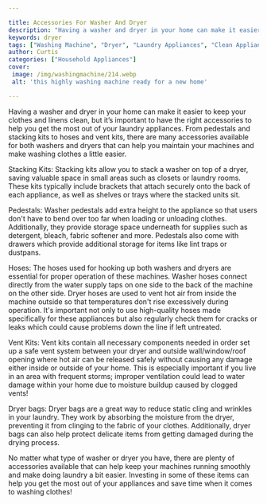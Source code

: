 ```yaml
---

title: Accessories For Washer And Dryer
description: "Having a washer and dryer in your home can make it easier to keep your clothes and linens clean, but it’s important to have the ri...continue on"
keywords: dryer
tags: ["Washing Machine", "Dryer", "Laundry Appliances", "Clean Appliance"]
author: Curtis
categories: ["Household Appliances"]
cover: 
 image: /img/washingmachine/214.webp
 alt: 'this highly washing machine ready for a new home'

---
```


Having a washer and dryer in your home can make it easier to keep your clothes and linens clean, but it’s important to have the right accessories to help you get the most out of your laundry appliances. From pedestals and stacking kits to hoses and vent kits, there are many accessories available for both washers and dryers that can help you maintain your machines and make washing clothes a little easier. 

Stacking Kits: Stacking kits allow you to stack a washer on top of a dryer, saving valuable space in small areas such as closets or laundry rooms. These kits typically include brackets that attach securely onto the back of each appliance, as well as shelves or trays where the stacked units sit. 

Pedestals: Washer pedestals add extra height to the appliance so that users don't have to bend over too far when loading or unloading clothes. Additionally, they provide storage space underneath for supplies such as detergent, bleach, fabric softener and more. Pedestals also come with drawers which provide additional storage for items like lint traps or dustpans. 

Hoses: The hoses used for hooking up both washers and dryers are essential for proper operation of these machines. Washer hoses connect directly from the water supply taps on one side to the back of the machine on the other side. Dryer hoses are used to vent hot air from inside the machine outside so that temperatures don't rise excessively during operation. It's important not only to use high-quality hoses made specifically for these appliances but also regularly check them for cracks or leaks which could cause problems down the line if left untreated. 

Vent Kits: Vent kits contain all necessary components needed in order set up a safe vent system between your dryer and outside wall/window/roof opening where hot air can be released safely without causing any damage either inside or outside of your home. This is especially important if you live in an area with frequent storms; improper ventilation could lead to water damage within your home due to moisture buildup caused by clogged vents! 

Dryer bags: Dryer bags are a great way to reduce static cling and wrinkles in your laundry. They work by absorbing the moisture from the dryer, preventing it from clinging to the fabric of your clothes. Additionally, dryer bags can also help protect delicate items from getting damaged during the drying process. 

No matter what type of washer or dryer you have, there are plenty of accessories available that can help keep your machines running smoothly and make doing laundry a bit easier. Investing in some of these items can help you get the most out of your appliances and save time when it comes to washing clothes!
